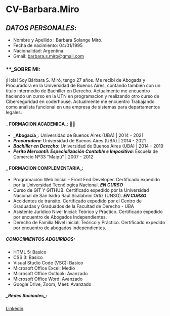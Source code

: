# CV-Barbara.Miro

## **_DATOS PERSONALES_**: 
- Nombre y Apellido : Bárbara Solange Miró.
- Fecha de nacimiento: 04/01/1995
- Nacionalidad: Argentina.
- Gmail: <barbara.s.miro@gmail.com>

### **_SOBRE MI:

¡Hola! Soy Bárbara S. Miró, tengo 27 años. Me recibi de Abogada y Procuradora en la Universidad de Buenos Aires, contando también con un titulo intermedio de Bachiller en Derecho. Actualmente me encuentro haciendo un curso en la UTN en programacion y realizando otro curso de Ciberseguridad en coderhouse.
Actualmente me encuentro Trabajando como analista funcional en una empresa de sistemas para departamentos legales. 


#### **_ FORMACION ACADEMICA_**:  :woman_student:

- **_Abogacía**_:
Universidad de Buenos Aires (UBA) | 2014 - 2021
- **_Procuradora_**:
Universidad de Buenos Aires (UBA) | 2014 - 2021
- **_Bachiller en Derecho_**:
Universidad de Buenos Aires (UBA) | 2014 - 2019
- **_Perito Mercantil: Especialización Contable e Impositiva_**:
Escuela de Comercio Nº33 "Maipú" | 2007 - 2012


#### **_ FORMACION COMPLEMENTARIA_**:

- Programación Web Inicial – Front End Developer. Certificado expedido por la Universidad Tecnólogica Nacional. **_EN CURSO_** 
- Curso de GIT Y GITHUB. Certificado expedido por la Universidad Nacional de San Isidro Raúl Scalabrini Ortiz (UNSO). **_EN CURSO_**
- Accidentes de transito. Certificado expedido por el Centro de Graduadas y Graduados de la Facultad de Derecho - UBA
- Asistente Jurídico Nivel Inicial: Teórico y Práctico. Certificado expedido por encuentro de Abogados Independientes.
- Derecho de Familia Nivel inicial: Teórico y Práctico. Certificado expedido por encuentro de abogados independientes.


##### **_CONOCIMIENTOS ADQUIRIDOS_**:

- HTML 5: Basico 
- CSS 3: Basico 
- Visual Studio Code (VSC): Basico
- Microsoft Office Excel: Medio
- Microsoft Office Outlook: Avanzado
- Microsoft Office Word: Avanzado
- Google Drive, Zoom, Meet: Avanzado


##### **_Redes Socioales**_:

[Linkedin](https://www.linkedin.com/in/b%C3%A1rbara-mir%C3%B3/).
